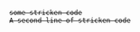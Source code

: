 ﻿<pre>
	<code>
		<del>some stricken code</del>
		<del>A second line of stricken code</del>
	</code>
<pre>